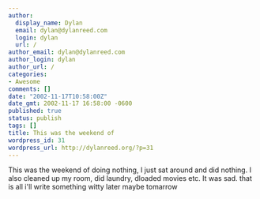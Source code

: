 ```yaml
---
author:
  display_name: Dylan
  email: dylan@dylanreed.com
  login: dylan
  url: /
author_email: dylan@dylanreed.com
author_login: dylan
author_url: /
categories:
- Awesome
comments: []
date: "2002-11-17T10:58:00Z"
date_gmt: 2002-11-17 16:58:00 -0600
published: true
status: publish
tags: []
title: This was the weekend of
wordpress_id: 31
wordpress_url: http://dylanreed.org/?p=31
---
```


This was the weekend of doing nothing, I just sat around and did nothing. I also cleaned up my room, did laundry, dloaded movies etc. It was sad. that is all i'll write something witty later maybe tomarrow
